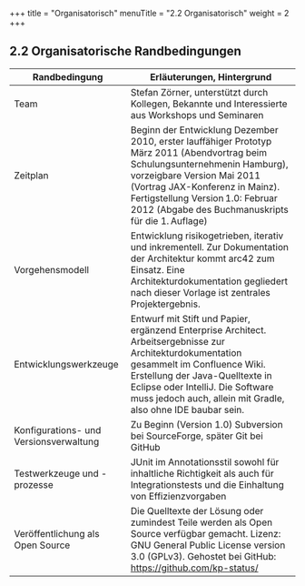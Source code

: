 +++
title = "Organisatorisch"
menuTitle = "2.2 Organisatorisch"
weight = 2
+++

## 2.2 Organisatorische Randbedingungen

| Randbedingung | Erläuterungen, Hintergrund |
|---------------|----------------------------|
| Team | Stefan Zörner, unterstützt durch Kollegen, Bekannte und Interessierte aus Workshops und Seminaren |
| Zeitplan | Beginn der Entwicklung Dezember 2010, erster lauffähiger Prototyp März 2011 (Abendvortrag beim Schulungsunternehmenin Hamburg), vorzeigbare Version Mai 2011 (Vortrag JAX-Konferenz in Mainz). Fertigstellung Version 1.0: Februar 2012 (Abgabe des Buchmanuskripts für die 1. Auflage)
| Vorgehensmodell | Entwicklung risikogetrieben, iterativ und inkrementell. Zur Dokumentation der Architektur kommt arc42 zum Einsatz. Eine Architekturdokumentation gegliedert nach dieser Vorlage ist zentrales Projektergebnis. |
| Entwicklungswerkzeuge | Entwurf mit Stift und Papier, ergänzend Enterprise Architect. Arbeitsergebnisse zur Architekturdokumentation gesammelt im Confluence Wiki. Erstellung der Java-Quelltexte in Eclipse oder IntelliJ. Die Software muss jedoch auch, allein mit Gradle, also ohne IDE baubar sein. |
| Konfigurations- und Versionsverwaltung | Zu Beginn (Version 1.0) Subversion bei SourceForge, später Git bei GitHub |
| Testwerkzeuge und -prozesse | JUnit im Annotationsstil sowohl für inhaltliche Richtigkeit als auch für Integrationstests und die Einhaltung von Effizienzvorgaben |
| Veröffentlichung als Open Source | Die Quelltexte der Lösung oder zumindest Teile werden als Open Source verfügbar gemacht. Lizenz: GNU General Public License version 3.0 (GPLv3). Gehostet bei GitHub: https://github.com/kp-status/ |

